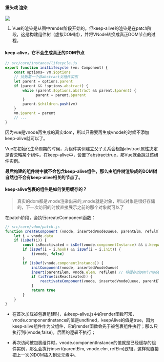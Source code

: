 #### 重头戏 渲染

![](https://upload-images.jianshu.io/upload_images/4191769-13841e040b205889.png?imageMogr2/auto-orient/strip|imageView2/2/w/724/format/webp)

1. Vue的渲染是从图中render阶段开始的，但keep-alive的渲染是在patch阶段，这是构建组件树（虚拟DOM树），并将VNode转换成真正DOM节点的过程。

#### keep-alive，它不会生成真正的DOM节点

```javascript
// src/core/instance/lifecycle.js
export function initLifecycle (vm: Component) {
    const options= vm.$options
    // 找到第一个非abstract父组件实例
    let parent = options.parent
    if (parent && !options.abstract) {
        while (parent.$options.abstract && parent.$parent) {
              parent = parent.$parent
        }
        parent.$children.push(vm)
    }
    vm.$parent = parent
    // ...
}
```

因为vue是vnode再生成的真实dom，所以只需要再生成vnode的时候不添加keep-alive就可以了。

Vue在初始化生命周期的时候，为组件实例建立父子关系会根据abstract属性决定是否忽略某个组件。在keep-alive中，设置了abstract:true，那Vue就会跳过该组件实例。

**最后构建的组件树中就不会包含keep-alive组件，那么由组件树渲染成的DOM树自然也不会有keep-alive相关的节点了。**

#### **keep-alive包裹的组件是如何使用缓存的？**

> 真实的dom都是vnode渲染出来的,vnode就是对象，所以对象是很好存储的，下一次访问的时候直接展示之前的那个对象就可以了

在patch阶段，会执行createComponent函数：

```javascript
// src/core/vdom/patch.js
function createComponent (vnode, insertedVnodeQueue, parentElm, refElm) {
    let i = vnode.data
    if (isDef(i)) {
        const isReactivated = isDef(vnode.componentInstance) && i.keepAlive
        if (isDef(i = i.hook) && isDef(i = i.init)) {
            i(vnode, false)
        }
        if (isDef(vnode.componentInstance)) {
            initComponent(vnode, insertedVnodeQueue)
            insert(parentElem, vnode.elem, refElem) // 将缓存的DOM(vnode.elem) 插入父元素中
            if (isTrue(isReactivated)) {
                reactivateComponent(vnode, insertedVnodeQueue, parentEle, refElm)
            }
            return true
        }
    }
}
```

- 在首次加载被包裹组建时，由keep-alive.js中的render函数可知，vnode.componentInstance的值是undfined，keepAlive的值是true，因为keep-alive组件作为父组件，它的render函数会先于被包裹组件执行；那么只执行到i(vnode,false)，后面的逻辑不执行；

- 再次访问被包裹组件时，vnode.componentInstance的值就是已经缓存的组件实例，那么会执行insert(parentElm, vnode.elm, refElm)逻辑，这样就直接把上一次的DOM插入到父元素中。